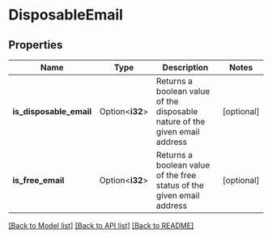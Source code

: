 # DisposableEmail

## Properties

Name | Type | Description | Notes
------------ | ------------- | ------------- | -------------
**is_disposable_email** | Option<**i32**> | Returns a boolean value of the disposable nature of the given email address | [optional]
**is_free_email** | Option<**i32**> | Returns a boolean value of the free status of the given email address | [optional]

[[Back to Model list]](../README.md#documentation-for-models) [[Back to API list]](../README.md#documentation-for-api-endpoints) [[Back to README]](../README.md)


